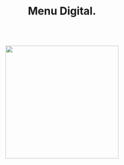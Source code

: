 # <h1 align= "center" >Menu Digital.</h1>

<br>

<h1 align="center">
    <img src="https://user-images.githubusercontent.com/61792159/184565189-08fc4bfb-b43a-4292-940f-78ce379ee90c.png"  width="300">
</h1>

